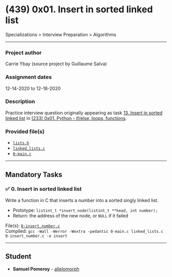 # (439) 0x01. Insert in sorted linked list
Specializations > Interview Preparation > Algorithms

---

### Project author
Carrie Ybay (source project by Guillaume Salva)

### Assignment dates
12-14-2020 to 12-18-2020

### Description
Practice interview question originally appearing as task [13. Insert in sorted linked list](https://github.com/allelomorph/holbertonschool-higher_level_programming/blob/master/0x01-python-if_else_loops_functions/13-insert_number.c) in [(233) 0x01. Python - if/else, loops, functions](https://github.com/allelomorph/holbertonschool-higher_level_programming/tree/master/0x01-python-if_else_loops_functions).

### Provided file(s)
* [`lists.h`](./lists.h)
* [`linked_lists.c`](./linked_lists.c)
* [`0-main.c`](./0-main.c)

---

## Mandatory Tasks

### :white_check_mark: 0. Insert in sorted linked list
Write a function in C that inserts a number into a sorted singly linked list.

* Prototype: `listint_t *insert_node(listint_t **head, int number);`
* Return: the address of the new node, or `NULL` if it failed

File(s): [`0-insert_number.c`](./0-insert_number.c)\
Compiled: `gcc -Wall -Werror -Wextra -pedantic 0-main.c linked_lists.c 0-insert_number.c -o insert`

---

## Student
* **Samuel Pomeroy** - [allelomorph](github.com/allelomorph)

